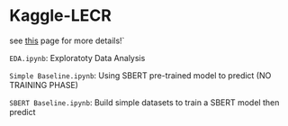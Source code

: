 # Kaggle-LECR
see [this](https://www.kaggle.com/competitions/learning-equality-curriculum-recommendations) page for more details!`

`EDA.ipynb`: Exploratoty Data Analysis

`Simple Baseline.ipynb`: Using SBERT pre-trained model to predict (NO TRAINING PHASE)

`SBERT Baseline.ipynb`: Build simple datasets to train a SBERT model then predict
